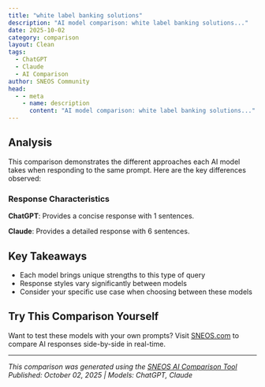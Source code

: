 ```yaml
---
title: "white label banking solutions"
description: "AI model comparison: white label banking solutions..."
date: 2025-10-02
category: comparison
layout: Clean
tags:
  - ChatGPT
  - Claude
  - AI Comparison
author: SNEOS Community
head:
  - - meta
    - name: description
      content: "AI model comparison: white label banking solutions..."
---
```


<ChatComparison
  title="white label banking solutions"
  prompt="white label banking solutions"
  :responses='{"ChatGPT": "White label banking solutions refer to financial services and products that can be rebranded and customized by other companies, allowing them to offer banking services without developing their own infrastructure from scratch. This type of solution is often used by fintech companies, retailers, and other non-banking organizations that want to provide banking services to their customers under their own brand. Here are some key components and benefits of white label banking solutions:\n\n### Key Components:\n1. **Core Banking Systems**: The underlying technology that powers banking functionalities such as account management, transaction processing, and customer relationship management.\n\n2. **Payment Processing**: Services that enable transactions, including credit and debit card processing, ACH transfers, real-time payments, and more.\n\n3. **Account Management**: Tools that allow customers to open and manage accounts, view balances, make deposits, and perform other banking activities.\n\n4. **Compliance and Risk Management**: Features that help institutions meet regulatory requirements and manage risks associated with financial services.\n\n5. **Mobile and Online Banking**: User-friendly apps and web interfaces that provide customers with digital access to banking services.\n\n6. **Customer Support**: Resources for customer service, including chatbots, call centers, and help centers.\n\n### Benefits:\n1. **Reduced Time to Market**: Companies can launch banking products quickly without needing to build the technology infrastructure from the ground up.\n\n2. **Cost Efficiency**: Avoiding development costs and leveraging existing platforms reduces the overall expenditure for providing banking services.\n\n3. **Branding Opportunities**: Organizations can create a unique banking experience tailored to their target audience under their own brand.\n\n4. **Focus on Core Business**: Non-banking entities can focus on their primary business objectives while offering banking services as an additional feature.\n\n5. **Regulatory Compliance**: Many white label solutions come with built-in compliance features, making it easier for businesses to adhere to financial regulations.\n\n6. **Scalability**: White label solutions can often scale with the growth of the business, allowing for easier expansion into new markets or service offerings.\n\n### Industries Utilizing White Label Banking:\n- **Fintech Companies**: Startups offering innovative financial services, such as digital wallets and peer-to-peer lending.\n- **Retailers**: Businesses that want to offer their customers branded credit cards or loyalty programs tied to banking services.\n- **Telecommunications**: Companies that provide mobile banking and payment solutions to their user base.\n- **Insurance Companies**: Firms that may add banking features to complement their existing insurance products.\n\n### Examples of White Label Banking Solutions Providers:\n- **Solarisbank**: A technology company that offers a banking platform enabling partners to offer banking services.\n- **Synapse**: Provides banking as a service, allowing companies to offer accounts and payment solutions quickly.\n- **Marqeta**: A card issuing and payment processing platform that supports various businesses in launching banking services.\n- **BBVA Open Platform**: Offers APIs for financial services, allowing businesses to integrate banking services into their applications. \n\nIn summary, white label banking solutions provide a flexible and efficient way for organizations to offer financial services while branding them under their identity, enhancing customer loyalty and engagement.", "Claude": "White label banking solutions are technology platforms that allow companies to offer banking services under their own brand without building the infrastructure from scratch. Here\u0027s an overview:\n\n## What Are White Label Banking Solutions?\n\nPre-built banking technology platforms that companies can customize and rebrand as their own, enabling them to offer financial services without developing the underlying systems internally.\n\n## Key Features\n\n**Core Banking Services:**\n- Account management\n- Payment processing\n- Card issuance\n- Lending capabilities\n- Mobile and web banking interfaces\n\n**Compliance \u0026 Security:**\n- Regulatory compliance tools\n- KYC/AML functionality\n- Fraud detection\n- Data encryption\n- Audit trails\n\n**Integration Capabilities:**\n- APIs for third-party services\n- Open banking connectivity\n- Fintech partnerships\n- Legacy system integration\n\n## Benefits\n\n- **Faster Time-to-Market**: Launch banking services in months vs. years\n- **Cost-Effective**: Lower upfront investment than building from scratch\n- **Regulatory Support**: Built-in compliance features\n- **Scalability**: Proven infrastructure that can grow with demand\n- **Focus on Core Business**: Concentrate on customer experience vs. technical development\n\n## Common Use Cases\n\n- **Neobanks**: Digital-first banking startups\n- **Corporate Banking**: Companies offering banking to employees/customers\n- **Embedded Finance**: Non-financial companies adding banking features\n- **Regional Banks**: Smaller institutions modernizing their offerings\n\n## Leading Providers\n\n- Mambu\n- Temenos\n- Finastra\n- Backbase\n- Technisys\n- Thought Machine\n\n## Considerations\n\n- Vendor dependency\n- Customization limitations\n- Integration complexity\n- Ongoing licensing costs\n- Data ownership questions\n\nWould you like me to elaborate on any specific aspect of white label banking solutions?"}' 
  published-date="08:19"
/>

## Analysis

This comparison demonstrates the different approaches each AI model takes when responding to the same prompt. Here are the key differences observed:

### Response Characteristics

**ChatGPT**: Provides a concise response with 1 sentences. 

**Claude**: Provides a detailed response with 6 sentences. 

## Key Takeaways

- Each model brings unique strengths to this type of query
- Response styles vary significantly between models
- Consider your specific use case when choosing between these models

## Try This Comparison Yourself

Want to test these models with your own prompts? Visit [SNEOS.com](https://sneos.com) to compare AI responses side-by-side in real-time.

---

*This comparison was generated using the [SNEOS AI Comparison Tool](https://sneos.com)*
*Published: October 02, 2025 | Models: ChatGPT, Claude*
